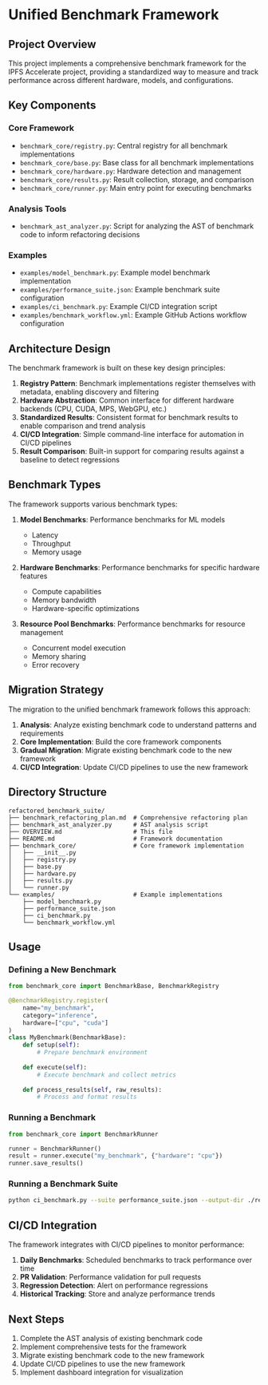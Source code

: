 # Unified Benchmark Framework

## Project Overview

This project implements a comprehensive benchmark framework for the IPFS Accelerate project, providing a standardized way to measure and track performance across different hardware, models, and configurations.

## Key Components

### Core Framework

- `benchmark_core/registry.py`: Central registry for all benchmark implementations
- `benchmark_core/base.py`: Base class for all benchmark implementations
- `benchmark_core/hardware.py`: Hardware detection and management
- `benchmark_core/results.py`: Result collection, storage, and comparison
- `benchmark_core/runner.py`: Main entry point for executing benchmarks

### Analysis Tools

- `benchmark_ast_analyzer.py`: Script for analyzing the AST of benchmark code to inform refactoring decisions

### Examples

- `examples/model_benchmark.py`: Example model benchmark implementation
- `examples/performance_suite.json`: Example benchmark suite configuration
- `examples/ci_benchmark.py`: Example CI/CD integration script
- `examples/benchmark_workflow.yml`: Example GitHub Actions workflow configuration

## Architecture Design

The benchmark framework is built on these key design principles:

1. **Registry Pattern**: Benchmark implementations register themselves with metadata, enabling discovery and filtering
2. **Hardware Abstraction**: Common interface for different hardware backends (CPU, CUDA, MPS, WebGPU, etc.)
3. **Standardized Results**: Consistent format for benchmark results to enable comparison and trend analysis
4. **CI/CD Integration**: Simple command-line interface for automation in CI/CD pipelines
5. **Result Comparison**: Built-in support for comparing results against a baseline to detect regressions

## Benchmark Types

The framework supports various benchmark types:

1. **Model Benchmarks**: Performance benchmarks for ML models
   - Latency
   - Throughput
   - Memory usage

2. **Hardware Benchmarks**: Performance benchmarks for specific hardware features
   - Compute capabilities
   - Memory bandwidth
   - Hardware-specific optimizations

3. **Resource Pool Benchmarks**: Performance benchmarks for resource management
   - Concurrent model execution
   - Memory sharing
   - Error recovery

## Migration Strategy

The migration to the unified benchmark framework follows this approach:

1. **Analysis**: Analyze existing benchmark code to understand patterns and requirements
2. **Core Implementation**: Build the core framework components
3. **Gradual Migration**: Migrate existing benchmark code to the new framework
4. **CI/CD Integration**: Update CI/CD pipelines to use the new framework

## Directory Structure

```
refactored_benchmark_suite/
├── benchmark_refactoring_plan.md  # Comprehensive refactoring plan
├── benchmark_ast_analyzer.py      # AST analysis script
├── OVERVIEW.md                    # This file
├── README.md                      # Framework documentation
├── benchmark_core/                # Core framework implementation
│   ├── __init__.py
│   ├── registry.py
│   ├── base.py
│   ├── hardware.py
│   ├── results.py
│   └── runner.py
└── examples/                      # Example implementations
    ├── model_benchmark.py
    ├── performance_suite.json
    ├── ci_benchmark.py
    └── benchmark_workflow.yml
```

## Usage

### Defining a New Benchmark

```python
from benchmark_core import BenchmarkBase, BenchmarkRegistry

@BenchmarkRegistry.register(
    name="my_benchmark",
    category="inference",
    hardware=["cpu", "cuda"]
)
class MyBenchmark(BenchmarkBase):
    def setup(self):
        # Prepare benchmark environment
        
    def execute(self):
        # Execute benchmark and collect metrics
        
    def process_results(self, raw_results):
        # Process and format results
```

### Running a Benchmark

```python
from benchmark_core import BenchmarkRunner

runner = BenchmarkRunner()
result = runner.execute("my_benchmark", {"hardware": "cpu"})
runner.save_results()
```

### Running a Benchmark Suite

```bash
python ci_benchmark.py --suite performance_suite.json --output-dir ./results
```

## CI/CD Integration

The framework integrates with CI/CD pipelines to monitor performance:

1. **Daily Benchmarks**: Scheduled benchmarks to track performance over time
2. **PR Validation**: Performance validation for pull requests
3. **Regression Detection**: Alert on performance regressions
4. **Historical Tracking**: Store and analyze performance trends

## Next Steps

1. Complete the AST analysis of existing benchmark code
2. Implement comprehensive tests for the framework
3. Migrate existing benchmark code to the new framework
4. Update CI/CD pipelines to use the new framework
5. Implement dashboard integration for visualization